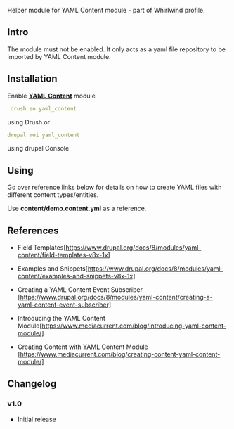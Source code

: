 Helper module for YAML Content module - part of Whirlwind profile.

## Intro ##

The module must not be enabled. It only acts as a yaml file repository to be imported by YAML Content module.

## Installation ##
Enable [**YAML Content**](https://www.drupal.org/project/yaml_content) module

```yml
 drush en yaml_content
 ``` 
 using Drush or
```yml 
drupal moi yaml_content
``` 
using drupal Console

## Using ##
Go over reference links below for details on how to create YAML files with different content types/entities.

Use **content/demo.content.yml** as a reference. 


## References ##

- Field Templates[https://www.drupal.org/docs/8/modules/yaml-content/field-templates-v8x-1x]


- Examples and Snippets[https://www.drupal.org/docs/8/modules/yaml-content/examples-and-snippets-v8x-1x]

- Creating a YAML Content Event Subscriber [https://www.drupal.org/docs/8/modules/yaml-content/creating-a-yaml-content-event-subscriber]

- Introducing the YAML Content Module[https://www.mediacurrent.com/blog/introducing-yaml-content-module/]

- Creating Content with YAML Content Module [https://www.mediacurrent.com/blog/creating-content-yaml-content-module/]

## Changelog ##

### v1.0 ###
- Initial release

